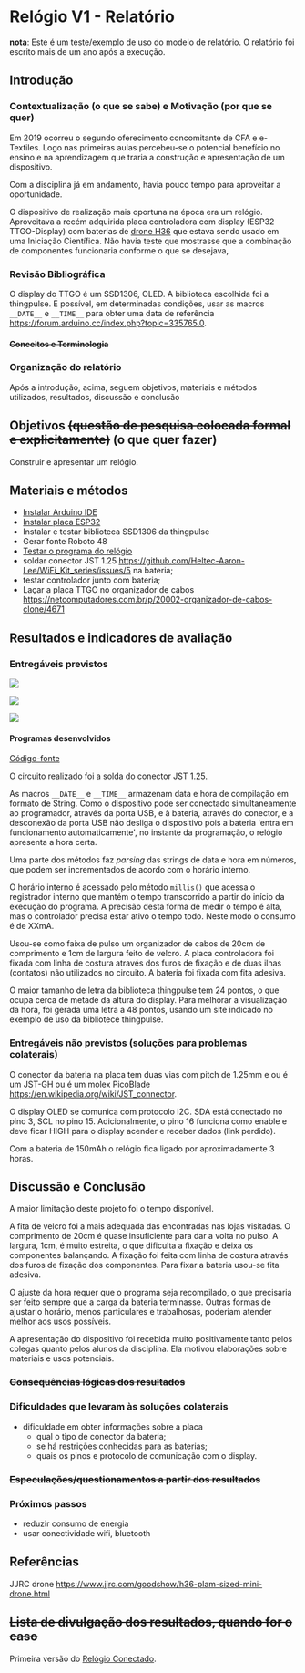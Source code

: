# Relógio V1 - Relatório

**nota**: Este é um teste/exemplo de uso do modelo de relatório. O relatório foi escrito mais de um ano após a execução.

## Introdução

### Contextualização (o que se sabe) e Motivação (por que se quer)

Em 2019 ocorreu o segundo oferecimento concomitante de CFA e e-Textiles. Logo nas primeiras aulas percebeu-se o potencial benefício no ensino e na aprendizagem que traria a construção e apresentação de um dispositivo.

Com a disciplina já em andamento, havia pouco tempo para aproveitar a oportunidade. 

O dispositivo de realização mais oportuna na época era um relógio. Aproveitava a recém adquirida placa controladora com display (ESP32 TTGO-Display) com baterias de [drone H36](https://www.jjrc.com/goodshow/h36-plam-sized-mini-drone.html) que estava sendo usado em uma Iniciação Científica. Não havia teste que mostrasse que a combinação de componentes funcionaria conforme o que se desejava, 

### Revisão Bibliográfica

O display do TTGO é um SSD1306, OLED. A biblioteca escolhida foi a thingpulse.
É possível, em determinadas condições, usar as macros `__DATE__` e `__TIME__` para obter uma data de referência <https://forum.arduino.cc/index.php?topic=335765.0>.

#### ~~Conceitos e Terminologia~~
### Organização do relatório

Após a introdução, acima, seguem objetivos, materiais e métodos utilizados, resultados, discussão e conclusão

## Objetivos ~~(questão de pesquisa colocada formal e explicitamente)~~ (o que quer fazer)

Construir e apresentar um relógio.

## Materiais e métodos

- [Instalar Arduino IDE](../../programas/arduinoIDE/README.md)
- [Instalar placa ESP32](../../componentes/controladores/ESP/README.md/#Configurar-ArduinoIDE-para-programar-o-ESP8266-ou-o-ESP32)
- Instalar e testar biblioteca SSD1306 da thingpulse
- Gerar fonte Roboto 48
- [Testar o programa do relógio](#Programas-desenvolvidos)
- soldar conector JST 1.25 <https://github.com/Heltec-Aaron-Lee/WiFi_Kit_series/issues/5> na bateria;
- testar controlador junto com bateria;
- Laçar a placa TTGO no organizador de cabos <https://netcomputadores.com.br/p/20002-organizador-de-cabos-clone/4671>


## Resultados e indicadores de avaliação

### Entregáveis previstos

![](imagens/IMG-20190923-WA0005.jpg)

![](imagens/IMG-20190923-WA0007.jpg)

![](imagens/IMG-20190923-WA0008.jpg)

#### Programas desenvolvidos

[Código-fonte](arquivos/RelogioV1.ino)


O circuito realizado foi a solda do conector JST 1.25.

As macros `__DATE__` e `__TIME__` armazenam data e hora de compilação em formato de String. Como o dispositivo pode ser conectado simultaneamente ao programador, através da porta USB, e à bateria, através do conector, e a desconexão da porta USB não desliga o dispositivo pois a bateria 'entra em funcionamento automaticamente', no instante da programação, o relógio apresenta a hora certa.

Uma parte dos métodos faz *parsing* das strings de data e hora em números, que podem ser incrementados de acordo com o horário interno.

O horário interno é acessado pelo método `millis()` que acessa o registrador interno que mantém o tempo transcorrido a partir do início da execução do programa. A precisão desta forma de medir o tempo é alta, mas o controlador precisa estar ativo o tempo todo. Neste modo o consumo é de XXmA.

Usou-se como faixa de pulso um organizador de cabos de 20cm de comprimento e 1cm de largura feito de velcro. A placa controladora foi fixada com linha de costura através dos furos de fixação e de duas ilhas (contatos) não utilizados no circuito. A bateria foi fixada com fita adesiva.

O maior tamanho de letra da biblioteca thingpulse tem 24 pontos, o que ocupa cerca de metade da altura do display. Para melhorar a visualização da hora, foi gerada uma letra a 48 pontos, usando um site indicado no exemplo de uso da bibliotece thingpulse.

### Entregáveis não previstos (soluções para problemas colaterais)

O conector da bateria na placa tem duas vias com pitch de 1.25mm e ou é um JST-GH ou é um molex PicoBlade <https://en.wikipedia.org/wiki/JST_connector>.

O display OLED se comunica com protocolo I2C. SDA está conectado no pino 3, SCL no pino 15. Adicionalmente, o pino 16 funciona como enable e deve ficar HIGH para o display acender e receber dados (link perdido).

Com a bateria de 150mAh o relógio fica ligado por aproximadamente 3 horas.
    
## Discussão e Conclusão

A maior limitação deste projeto foi o tempo disponível. 

A fita de velcro foi a mais adequada das encontradas nas lojas visitadas. O comprimento de 20cm é quase insuficiente para dar a volta no pulso. A largura, 1cm, é muito estreita, o que dificulta a fixação e deixa os componentes balançando. A fixação foi feita com linha de costura através dos furos de fixação dos componentes. Para fixar a bateria usou-se fita adesiva.

O ajuste da hora requer que o programa seja recompilado, o que precisaria ser feito sempre que a carga da bateria terminasse. Outras formas de ajustar o horário, menos particulares e trabalhosas, poderiam atender melhor aos usos possíveis.

A apresentação do dispositivo foi recebida muito positivamente tanto pelos colegas quanto pelos alunos da disciplina. Ela motivou elaborações sobre materiais e usos potenciais.
 
### ~~Consequências lógicas dos resultados~~

### Dificuldades que levaram às soluções colaterais

- dificuldade em obter informações sobre a placa
    - qual o tipo de conector da bateria;
    - se há restrições conhecidas para as baterias;
    - quais os pinos e protocolo de comunicação com o display.

### ~~Especulações/questionamentos a partir dos resultados~~

### Próximos passos

- reduzir consumo de energia
- usar conectividade wifi, bluetooth
    
## Referências

JJRC drone <https://www.jjrc.com/goodshow/h36-plam-sized-mini-drone.html>

## ~~Lista de divulgação dos resultados, quando for o caso~~


Primeira versão do [Relógio Conectado](../relogioConectado/README.md).


